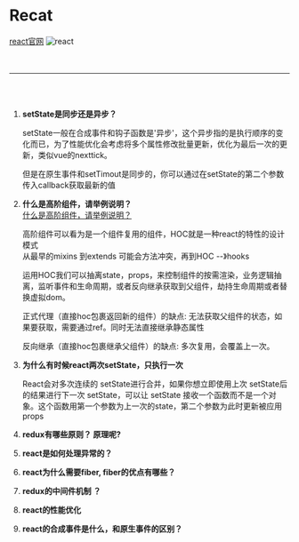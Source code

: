  # Recat 
 [react官网](https://react.docschina.org/)
 ![react](https://gimg2.baidu.com/image_search/src=http%3A%2F%2Fupload-images.jianshu.io%2Fupload_images%2F544385-826e7b97a5760c91.JPG%3FimageMogr2%2Fauto-orient%2Fstrip%257CimageView2%2F2%2Fw%2F1240&refer=http%3A%2F%2Fupload-images.jianshu.io&app=2002&size=f9999,10000&q=a80&n=0&g=0n&fmt=auto?sec=1658104469&t=49c8bfa2fab26f66afbde5e46eae392a)
 <br>
 <br>
 <br>
 ___
 <br>
 <br>

 1. **setState是同步还是异步？**   
   
    setState一般在合成事件和钩子函数是'异步'，这个异步指的是执行顺序的变化而已，为了性能优化会考虑将多个属性修改批量更新，优化为最后一次的更新，类似vue的nexttick。
    
    但是在原生事件和setTimout是同步的，你可以通过在setState的第二个参数传入callback获取最新的值

 2. **什么是高阶组件，请举例说明？**  
 [什么是高阶组件，请举例说明？](https://juejin.cn/post/6940422320427106335)
  
    高阶组件可以看为是一个组件复用的组件，HOC就是一种react的特性的设计模式  
    从最早的mixins 到extends 可能会方法冲突，再到HOC --》hooks  

    运用HOC我们可以抽离state，props，来控制组件的按需渲染，业务逻辑抽离，监听事件和生命周期，或者反向继承获取到父组件，劫持生命周期或者替换虚拟dom。  

    正式代理（直接hoc包裹返回新的组件）的缺点: 无法获取父组件的状态，如果要获取，需要通过ref。同时无法直接继承静态属性

    反向继承（直接hoc包裹继承父组件）的缺点: 多次复用，会覆盖上一次。


 1. **为什么有时候react两次setState，只执行一次**
      
    React会对多次连续的 setState进行合并，如果你想立即使用上次 setState后的结果进行下一次 setState，可以让 setState 接收一个函数而不是一个对象。这个函数用第一个参数为上一次的state，第二个参数为此时更新被应用props


 2. **redux有哪些原则？ 原理呢?**
  
 3. **react是如何处理异常的？**
 4. **react为什么需要fiber, fiber的优点有哪些？**
 5. **redux的中间件机制 ？**
 6. **react的性能优化**
 7.  **react的合成事件是什么，和原生事件的区别？**



